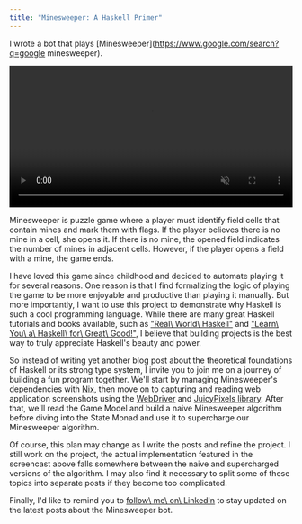 ```yaml
---
title: "Minesweeper: A Haskell Primer"
---
```


I wrote a bot that plays [Minesweeper](https://www.google.com/search?q=google minesweeper).

<video
  width="100%"
  muted
  autoplay
  loop
  src="/media/minesweeper_bot.mov"/>
<br>

Minesweeper is puzzle game where a player must identify field cells that contain mines and mark them with flags. If the player believes there is no mine in a cell, she opens it. If there is no mine, the opened field indicates the number of mines in adjacent cells. However, if the player opens a field with a mine, the game ends.

I have loved this game since childhood and decided to automate playing it for several reasons. One reason is that I find formalizing the logic of playing the game to be more enjoyable and productive than playing it manually. But more importantly, I want to use this project to demonstrate why Haskell is such a cool programming language. While there are many great Haskell tutorials and books available, such as ["Real\ World\ Haskell"](https://book.realworldhaskell.org/read/) and ["Learn\ You\ a\ Haskell\ for\ Great\ Good!"](http://www.learnyouahaskell.com/), I believe that building projects is the best way to truly appreciate Haskell's beauty and power.

So instead of writing yet another blog post about the theoretical foundations of Haskell or its strong type system, I invite you to join me on a journey of building a fun program together. We'll start by managing Minesweeper's dependencies with [Nix](https://en.wikipedia.org/wiki/Nix_(package_manager)), then move on to capturing and reading web application screenshots using the [WebDriver](https://hackage.haskell.org/package/webdriver) and [JuicyPixels library](https://hackage.haskell.org/package/JuicyPixels). After that, we'll read the Game Model and build a naive Minesweeper algorithm before diving into the State Monad and use it to supercharge our Minesweeper algorithm.

Of course, this plan may change as I write the posts and refine the project. I still work on the project, the actual implementation featured in the screencast above falls somewhere between the naive and supercharged versions of the algorithm. I may also find it necessary to split some of these topics into separate posts if they become too complicated.

Finally, I'd like to remind you to [follow\ me\ on\ LinkedIn](http://www.linkedin.com/comm/mynetwork/discovery-see-all?usecase=PEOPLE_FOLLOWS&followMember=tellary) to stay updated on the latest posts about the Minesweeper bot.
